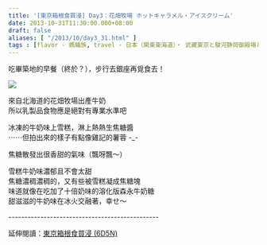 ```yaml
---
title: '[東京箱根食買浸] Day3：花畑牧場 ホットキャラメル・アイスクリーム'
date: 2013-10-31T11:30:00.000+08:00
draft: false
aliases: [ "/2013/10/day3_31.html" ]
tags : [flavor - 螞蟻族, travel - 日本（関東東海道）・ 武藏東京と駿河静岡御殿場と相模神奈川箱根]
---
```


吃畢築地的早餐（終於？），步行去銀座再覓食去！  

![](/images/tokyo3f.jpg)

來自北海道的花畑牧場出產牛奶  
所以乳製品食物應是絕對有專業水準吧  
  
冰凍的牛奶味上雪糕，淋上熱熱生焦糖醬  
⋯⋯但拍出來的樣子有點像雞記的薯蓉 -\_-  
  
焦糖散發出很香甜的氣味（飄呀飄～）  
  
雪糕牛奶味濃郁且不會太甜  
焦糖濃稠濃稠的，又有些被雪糕凝成焦糖塊  
味道就像在吃加了十倍奶味的溶化版森永牛奶糖  
甜滋滋的牛奶味在冰火交融著，幸せ～  
  
\-----------------------------------------------  
  
延伸閱讀：[東京箱根食買浸 (6D5N)](https://hidie.net/tokyo6d5n/)
